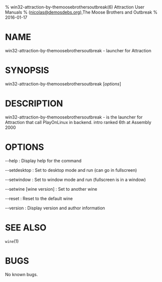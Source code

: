 % win32-attraction-by-themoosebrothersoutbreak(6) Attraction User Manuals
%  (nicolas@demosdebs.org),The Moose Brothers and Outbreak
% 2016-01-17

# NAME
win32-attraction-by-themoosebrothersoutbreak - launcher for Attraction

# SYNOPSIS
win32-attraction-by-themoosebrothersoutbreak [*options*]

# DESCRIPTION
win32-attraction-by-themoosebrothersoutbreak - is the launcher for Attraction that call PlayOnLinux in backend.
intro ranked 6th at Assembly 2000

# OPTIONS
\--help
:   Display help for the command

\--setdesktop
:   Set to desktop mode and run (can go in fullscreen)

\--setwindow
:   Set to window mode and run (fullscreen is in a window)

\--setwine [wine version]
:   Set to another wine

\--reset
:   Reset to the default wine

\--version
:   Display version and author information

# SEE ALSO
`wine`(1)

# BUGS
No known bugs.

